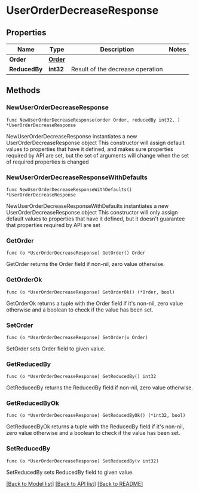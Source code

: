 # UserOrderDecreaseResponse

## Properties

Name | Type | Description | Notes
------------ | ------------- | ------------- | -------------
**Order** | [**Order**](Order.md) |  | 
**ReducedBy** | **int32** | Result of the decrease operation | 

## Methods

### NewUserOrderDecreaseResponse

`func NewUserOrderDecreaseResponse(order Order, reducedBy int32, ) *UserOrderDecreaseResponse`

NewUserOrderDecreaseResponse instantiates a new UserOrderDecreaseResponse object
This constructor will assign default values to properties that have it defined,
and makes sure properties required by API are set, but the set of arguments
will change when the set of required properties is changed

### NewUserOrderDecreaseResponseWithDefaults

`func NewUserOrderDecreaseResponseWithDefaults() *UserOrderDecreaseResponse`

NewUserOrderDecreaseResponseWithDefaults instantiates a new UserOrderDecreaseResponse object
This constructor will only assign default values to properties that have it defined,
but it doesn't guarantee that properties required by API are set

### GetOrder

`func (o *UserOrderDecreaseResponse) GetOrder() Order`

GetOrder returns the Order field if non-nil, zero value otherwise.

### GetOrderOk

`func (o *UserOrderDecreaseResponse) GetOrderOk() (*Order, bool)`

GetOrderOk returns a tuple with the Order field if it's non-nil, zero value otherwise
and a boolean to check if the value has been set.

### SetOrder

`func (o *UserOrderDecreaseResponse) SetOrder(v Order)`

SetOrder sets Order field to given value.


### GetReducedBy

`func (o *UserOrderDecreaseResponse) GetReducedBy() int32`

GetReducedBy returns the ReducedBy field if non-nil, zero value otherwise.

### GetReducedByOk

`func (o *UserOrderDecreaseResponse) GetReducedByOk() (*int32, bool)`

GetReducedByOk returns a tuple with the ReducedBy field if it's non-nil, zero value otherwise
and a boolean to check if the value has been set.

### SetReducedBy

`func (o *UserOrderDecreaseResponse) SetReducedBy(v int32)`

SetReducedBy sets ReducedBy field to given value.



[[Back to Model list]](../README.md#documentation-for-models) [[Back to API list]](../README.md#documentation-for-api-endpoints) [[Back to README]](../README.md)


